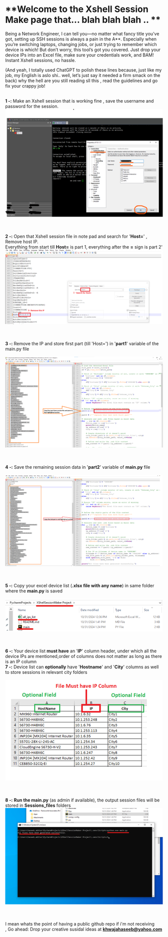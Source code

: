 # **Welcome to the Xshell Session Make page that... blah blah blah .. ** <br />
Being a Network Engineer, I can tell you—no matter what fancy title you’ve got, setting up SSH sessions is always a pain in the A**. Especially when you’re switching laptops, changing jobs, or just trying to remember which device is which! But don’t worry, this tool’s got you covered. Just drop your device IPs into an Excel file, make sure your credentials work, and BAM! Instant Xshell sessions, no hassle.<br />

(And yeah, I totally used ChatGPT to polish these lines because, just like my job, my English is aslo shi.. well, let’s just say it needed a firm smack on the back) why the hell are you still reading sll this , read the guidelines and go fix your crappy job!<br /><br />


**1 -:** Make an Xshell session that is working fine , save the username and password for the session. <br />
![image](images/1.png)<br />
<br />
<br />
<br />
**2 -:** Open that Xshell session file in note pad and search for '**Host=**' , Remove host IP.<br />
Everything from start till **Host=** is part 1, everything after the **=** sign is part 2'
![image](images/2.png)<br />
<br />
<br />
<br />
**3 -:** Remove the IP and store first part (till 'Host=') in '**part1**' variable of the main.py file<br />
<br />
![image](images/3.png)<br />
<br />
<br />
<br />
**4 -:** Save the remaining session data in '**part2**' variable of **main.py** file<br />
<br />
![image](images/4.png)<br />
<br />
<br />
<br />
**5 -:** Copy your excel device list (**.xlsx file with any name**) in same folder where the **main.py** is saved<br />
<br />
![image](images/5.png)<br />
<br />
<br />
<br />
**6 -:** Your device list **must have** an '**IP**' column header, under which all the device IPs are mentioned,order of columns does not matter as long as there is an IP column<br />
**7 -:** Device list can **optionally** have '**Hostname**'  and '**City**' columns as well to store sessions in relevant city folders <br />
<br />
![image](images/6.png)<br />
<br />
<br />
<br />
**8 -:** **Run the main.py** (as admin if available), the output session files will be stored in **Sessions_files** folders<br />
![image](images/8.png)<br />
<br />
<br />
<br />
I mean whats the point of having a public github repo if i'm not receiving <br />, Go ahead:  Drop your creative susidal ideas at **khwajahaseeb@yahoo.com** <br />
